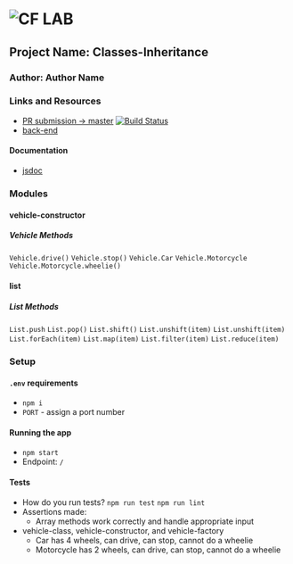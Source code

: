 ![CF](http://i.imgur.com/7v5ASc8.png) LAB
=================================================

 ## Project Name: Classes-Inheritance

 ### Author: Author Name

### Links and Resources
* [PR submission -> master](https://github.com/hingham/lab-3-demo/pull/2)
[![Build Status](https://www.travis-ci.com/hingham/lab-3-demo.svg?branch=master)](https://www.travis-ci.com/hingham/lab-3-demo)
* [back-end](http://xyz.com)


#### Documentation
* [jsdoc](http://xyz.com/docs) 

### Modules
#### vehicle-constructor
##### Vehicle Methods
`Vehicle.drive()`
`Vehicle.stop()`
`Vehicle.Car`
`Vehicle.Motorcycle`
`Vehicle.Motorcycle.wheelie()`

 #### list
##### List Methods
`List.push`
`List.pop()`
`List.shift()`
`List.unshift(item)`
`List.unshift(item)`
`List.forEach(item)`
`List.map(item)`
`List.filter(item)`
`List.reduce(item)`

 ### Setup
#### `.env` requirements
* `npm i`
* `PORT` - assign a port number

 #### Running the app
* `npm start`
* Endpoint: `/`

 #### Tests
* How do you run tests? 
`npm run test`
`npm run lint`
* Assertions made: 
  * Array methods work correctly and handle appropriate input
* vehicle-class, vehicle-constructor, and vehicle-factory
  * Car has 4 wheels, can drive, can stop, cannot do a wheelie
  * Motorcycle has 2 wheels, can drive, can stop, cannot do a wheelie

